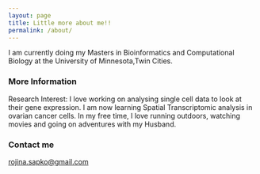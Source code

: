 ```yaml
---
layout: page
title: Little more about me!!
permalink: /about/
---
```


I am currently doing my Masters in Bioinformatics and Computational Biology at the University of Minnesota,Twin Cities. 

### More Information
Research Interest:
I love working on analysing single cell data to look at their gene expression.
I am now learning Spatial Transcriptomic analysis in ovarian cancer cells.
In my free time, I love running outdoors, watching movies and going on adventures with my Husband.

### Contact me

[rojina.sapko@gmail.com](mailto:rojina.sapko@gmail.com)
